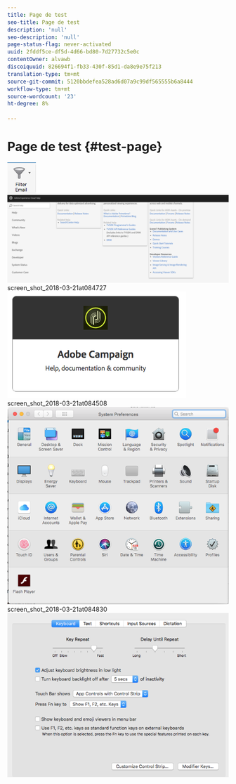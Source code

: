 ```yaml
---
title: Page de test
seo-title: Page de test
description: 'null'
seo-description: 'null'
page-status-flag: never-activated
uuid: 2fddf5ce-df5d-4d66-bd80-7d27732c5e0c
contentOwner: alvawb
discoiquuid: 826694f1-fb33-430f-85d1-da8e9e75f213
translation-type: tm+mt
source-git-commit: 5120bbdefea528ad6d07a9c99df565555b6a8444
workflow-type: tm+mt
source-wordcount: '23'
ht-degree: 8%

---
```



# Page de test {#test-page}

![screen_shot_2018-03-21at084300](assets/screen_shot_2018-03-21at084300.png) ![screen_shot_2018-03-21at0844428](assets/screen_shot_2018-03-21at084428.png) screen_shot_2018-03-21at084727 ![](assets/screen_shot_2018-03-21at084727.png) screen_shot_2018-03-21at084508 ![](assets/screen_shot_2018-03-21at084508.png) screen_shot_2018-03-21at084830![](assets/screen_shot_2018-03-21at084830.png)

